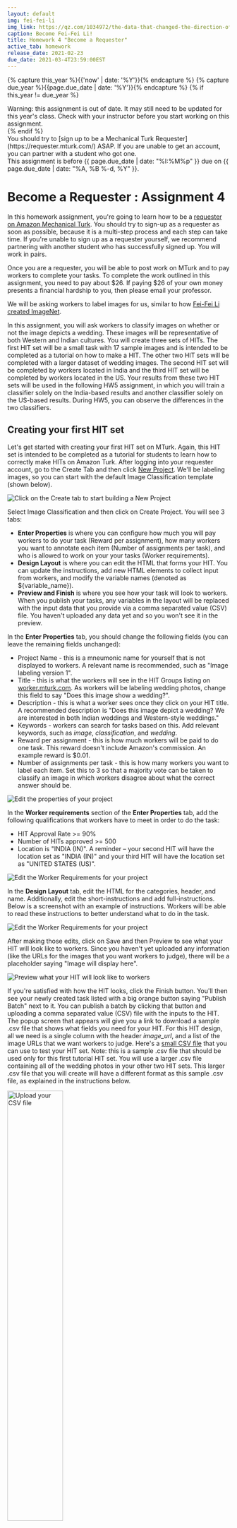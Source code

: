 ```yaml
---
layout: default
img: fei-fei-li
img_link: https://qz.com/1034972/the-data-that-changed-the-direction-of-ai-research-and-possibly-the-world/
caption: Become Fei-Fei Li!
title: Homework 4 "Become a Requester"
active_tab: homework
release_date: 2021-02-23
due_date: 2021-03-4T23:59:00EST
---
```


<!-- Check whether the assignment is up to date -->
{% capture this_year %}{{'now' | date: '%Y'}}{% endcapture %}
{% capture due_year %}{{page.due_date | date: '%Y'}}{% endcapture %}
{% if this_year != due_year %} 
<div class="alert alert-danger">
Warning: this assignment is out of date.  It may still need to be updated for this year's class.  Check with your instructor before you start working on this assignment.
</div>
{% endif %}
<!-- End of check whether the assignment is up to date -->


<div class="alert alert-danger" markdown="1">
You should try to [sign up to be a Mechanical Turk Requester](https://requester.mturk.com/)  ASAP.  If you are unable to get an account, you can partner with a student who got one. 
</div>

<div class="alert alert-info">
This assignment is before {{ page.due_date | date: "%I:%M%p" }} due on {{ page.due_date | date: "%A, %B %-d, %Y" }}. 
</div>



Become a Requester<span class="text-muted"> : Assignment 4</span> 
=============================================================

In this homework assignment, you're going to learn how to be a [requester on Amazon Mechanical Turk](https://requester.mturk.com/).  You should try to sign-up as a requester as soon as possible, because it is a multi-step process and each step can take time.  If you're unable to sign up as a requester yourself, we recommend partnering with another student who has successfully signed up. You will work in pairs.

Once you are a requester, you will be able to post work on MTurk and to pay workers to complete your tasks.  To complete the work outlined in this assignment, you need to pay about $26.  If paying $26 of your own money presents a financial hardship to you, then please email your professor.

We will be asking workers to label images for us, similar to how [Fei-Fei Li created ImageNet](https://qz.com/1034972/the-data-that-changed-the-direction-of-ai-research-and-possibly-the-world/).

In this assignment, you will ask workers to classify images on whether or not the image depicts a wedding. These images will be representative of both Western and Indian cultures. You will create three sets of HITs. The first HIT set will be a small task with 17 sample images and is intended to be completed as a tutorial on how to make a HIT. The other two HIT sets will be completed with a larger dataset of wedding images. The second HIT set will be completed by workers located in India and the third HIT set will be completed by workers located in the US. Your results from these two HIT sets will be used in the following HW5 assignment, in which you will train a classifier solely on the India-based results and another classifier solely on the US-based results. During HW5, you can observe the differences in the two classifiers. 

## Creating your first HIT set

Let's get started with creating your first HIT set on MTurk. Again, this HIT set is intended to be completed as a tutorial for students to learn how to correctly make HITs on Amazon Turk. After logging into your requester account, go to the Create Tab and then click [New Project](](https://requester.mturk.com/create/projects/new)).  We'll be labeling images, so you can start with the default Image Classification template (shown below).

<img src="images/requester-step-1a.png" alt="Click on the Create tab to start building a New Project" class="img-responsive" />

Select Image Classification and then click on Create Project.  You will see 3 tabs: 
* **Enter Properties** is where you can configure how much you will pay workers to do your task (Reward per assignment), how many workers you want to annotate each item (Number of assignments per task), and who is allowed to work on your your tasks (Worker requirements).
* **Design Layout** is where you can edit the HTML that forms your HIT.  You can update the instructions,  add new HTML elements to collect input from workers, and modify the variable names (denoted as ${variable_name}).
* **Preview and Finish** is where you see how your task will look to workers.  When you publish your tasks, any variables in the layout will be replaced with the input data that you provide via a comma separated value (CSV) file.  You haven't uploaded any data yet and so you won't see it in the preview.

In the **Enter Properties** tab, you should change the following fields (you can leave the remaining fields unchanged):
* Project Name - this is a mneumonic name for yourself that is not displayed to workers. A relevant name is recommended, such as "Image labeling version 1".
* Title - this is what the workers will see in the HIT Groups listing on [worker.mturk.com](https://worker.mturk.com).  As workers will be labeling wedding photos, change this field to say "Does this image show a wedding?".
* Description - this is what a worker sees once they click on your HIT title. A recommended description is "Does this image depict a wedding?  We are interested in both Indian weddings and Western-style weddings."
* Keywords - workers can search for tasks based on this.  Add relevant keywords, such as *image*, *classification*, and *wedding*.
* Reward per assignment - this is how much workers will be paid to do one task. This reward doesn't include Amazon's commission. An example reward is $0.01.
* Number of assignments per task - this is how many workers you want to label each item. Set this to 3 so that a majority vote can be taken to classify an image in which workers disagree about what the correct answer should be.


<img src="images/requester-step-2.png" alt="Edit the properties of your project" class="img-responsive" />


In the **Worker requirements** section of the **Enter Properties** tab, add the following qualifications that workers have to meet in order to do the task:
* HIT Approval Rate >= 90%
* Number of HITs approved >= 500
* Location is "INDIA (IN)". A reminder – your second HIT will have the location set as "INDIA (IN)" and your third HIT will have the location set as "UNITED STATES (US)".

<img src="images/requester-step-3.png" alt="Edit the Worker Requirements for your project" class="img-responsive" />

In the **Design Layout** tab, edit the HTML for the categories, header, and name. Additionally, edit the short-instructions and add full-instructions. Below is a screenshot with an example of instructions. Workers will be able to read these instructions to better understand what to do in the task.

<img src="images/requester-step-4a.png" alt="Edit the Worker Requirements for your project" class="img-responsive" />

After making those edits, click on Save and then Preview to see what your HIT will look like to workers.   Since you haven't yet uploaded any information (like the URLs for the images that you want workers to judge), there will be a placeholder saying "Image will display here".  

<img src="images/requester-step-5a.png" alt="Preview what your HIT will look like to workers" class="img-responsive" />

If you're satisfied with how the HIT looks, click the Finish button.  You'll then see your newly created task listed with a big orange button saying "Publish Batch" next to it.  You can publish a batch by clicking that button and uploading a comma separated value (CSV) file with the inputs to the HIT.  The popup screen that appears will give you a link to download a sample .csv file that shows what fields you need for your HIT.  For this HIT design, all we need is a single column with the header *image_url*, and a list of the image URLs that we want workers to judge.  Here's a [small CSV file](assignments/downloads/wedding-photos-small.csv) that you can use to test your HIT set. Note: this is a sample .csv file that should be used only for this first tutorial HIT set. You will use a larger .csv file containing all of the wedding photos in your other two HIT sets. This larger .csv file that you will create will have a different format as this sample .csv file, as explained in the instructions below. 


<img src="images/requester-step-6.png" alt="Upload your CSV file" class="img-responsive" width="50%"/>

After uploading your .csv file, you can preview the HITs with the data populating them. There's a "Next HIT" button that will let you click through and preview multiple assignments. This is useful to confirm that your image links are all working properly.  


<img src="images/requester-step-7a.png" alt="Preview what your HIT will look like to workers" class="img-responsive" />

If you're happy with how the HITs look, click the big orange "Next" button at the bottom.  You'll then see a summary screen that gives details about the HIT including how much it will cost.  Publish your task for Turkers to work on by clicking on the big orange "Publish" button.


<img src="images/requester-step-8.png" alt="Confirm the cost before you publish" class="img-responsive" />

Your HITs will be posted to MTurk.  Once work has begun, you can monitor progress in the [Manage tab](https://requester.mturk.com/manage). You'll see a green progress bar showing how many of them have been completed. 


<img src="images/requester-step-9.png" alt="Confirm the cost before you publish" class="img-responsive" />

You can see the individual responses by clicking on the "Review Results" link above the progress bar.  On this screen you'll see:
* The HIT ID - notice that there are 3 HIT IDs that are all identical, since we asked 3 workers to annotate each item. 
* The Worker ID of the workers who completed each HIT.
* The Approval Rate for the worker - this is how many of the worker's tasks we have approved in the past (not how many all requesters have approved - just us).
* Input.Image Url - the input field in the CSV that we uploaded.
* Image Contains.Label - the label that the worker picked.

<img src="images/requester-step-10.png" alt="Review the results from the workers" class="img-responsive" />

Notice that the three workers all said that the first URL did not show a wedding.  This is the image that they said doesn't show a wedding:

<img src="images/weddings-indian-languages_gujarati_7268_01.jpg" alt="This doesn't show a wedding" class="img-responsive" width="33%" />


Three workers said that the second URL did show a wedding.  This is the image that does show a wedding:

<img src="images/weddings-indian-languages_hindi_7246_01.jpg" alt="This does show a wedding" class="img-responsive" width="33%" />


The Review Results screen will let you approve or reject the Workers' submissions. It is recommended to automatically approve all the assignments for this first tutorial HIT set.

You can download all of these results as a .csv file.  Here is the [results file](assignments/downloads/wedding-photos-small-Batch_3537650_batch_results.csv) from when Professor Callison-Burch created a tutorial HIT set with the 17 sample images. Note that the .csv file has many additional fields that include information about your HITs, such as the properties that you specified and information about the amount of time that workers took to complete each assignment. Columns in the results .csv that start with "Input." are the variables that were in the .csv file that you uploaded.  Columns that start with "Answer." are the answers that the Turkers provided.



## Why are we labeling images of Indian weddings?

This assignment is directly connected to HW5. In HW5, you will create classifiers trained on the images and labels you receive from your HITs. As one classifier will be trained solely on the US-based results and another classifier solely on the India-based results, it is expected that there will be differences between the two models. The goal of these two assignments is to highlight the ability for human bias and beliefs ingrained in the training data to influence the predictive nature of ML models, which can cause unintended and sometimes negative consequences.

[AI encodes and magnifies bias](https://www.fast.ai/2019/01/29/five-scary-things/#bias), and [Google researchers](https://ai.google/research/pubs/pub46553) found that ImageNet and another popular dataset called Open Images "appear to exhibit an observable amerocentric and eurocentric representation bias," as demonstrated by the distribution of geographically identifiable images in the datasets, with 2/3 of the images from the Western world.


<img src="images/imagenet_pie_chart.jpg" alt="Chart from 'No Classification without Representation'" class="img-responsive" width="50%" />



In addition, classifiers trained on the datasets show "strong differences in the relative performance on images from different locales", with lower accuracy and confidence on images with labels related to people, like "bridegroom" and "police officer", from countries like India and China. The research helped inspire the [Inclusive Images Challenge](https://ai.googleblog.com/2018/09/introducing-inclusive-images-competition.html), run by Google in partnership with a top deep learning conference called NeurIPS, back in 2018.


<img src="images/bias-towards-western-weddings.png" alt="This classifier has no problem correctly labeling photos of Western weddings, but fails on pictures of weddings from other cultures" class="img-responsive" />


A different large-scale crowdsourced dataset, [The Massively Multilingual Image Dataset (MMID)](http://multilingual-images.org/), was created by Penn researchers to learn English translations for words in 100 foreign languages by scraping images for each foreign word and finding the English words that had the most "similar" images.



<img src="https://multilingual-images.org/resources/thumbnail_kucing-top5-cnn.png" alt="An image from the massively multilingual images dataset" class="img-responsive" width="50%"/>



MMID contains around 100 images for around 10,000 words in 100 foreign languages, providing an interesting source of data for improving the "geodiversity" of image classifiers. However, [the images for an English translation of a foreign word can be noisy](http://aclweb.org/anthology/P18-1239), as shown by crowdworkers who evaluated the relevance of images for a large subset of translations in 3 languages.


## What to do in this assignment

<div class="panel panel-info">
<div class="panel-heading" markdown="1">
#### Detailed Instructions
</div>
<div class="panel-body" markdown="1">
  
1. Upload the [zipped "Weddings Indian Languages" dataset](https://nets213-hw5.s3.amazonaws.com/weddings-indian-languages.zip) to Colab and run `!unzip "weddings-indian-languages.zip"` in a new cell. The dataset is composed of around 200-1000 images per language, for 8 languages spoken in India (Bengali, Gujarati, Hindi, Malayalam, Marathi, Punjabi, Tamil, and Telugu), taken from MMID. Repeat with [the "Weddings European Language" dataset](https://nets213-hw5.s3.amazonaws.com/weddings-european-language.zip). You will submit the URL to this Colab notebook on Gradescope.
2. Create a single list of all image_url filepaths to the photos found in both datasets. We recommend using the [glob module](https://docs.python.org/3/library/glob.html) with the appropriate wildcards to get a list of all the images. The format of the filepaths must be the same as that found in the sample "wedding-photos-small.csv" input file used in your tutorial HIT set. For example, one image_url would look like: "https://s3.amazonaws.com/nets213-hw5/weddings-indian-languages/gujarati/7267/01.jpg". In other words, **you must add "https://s3.amazonaws.com/nets213-hw5/" to the beginning of each image file path**. Additionally, **shuffle all your rows**. You need to shuffle all your rows in a random fashion in order to randomize the images that the workers label. As it would be too costly to have all the images labeled, this randomization is necessary to get an even range of images.
3. In order for your input .csv file to work with the alternate HIT design (see step 4), it will have a different format than that found in the sample "wedding-photos-small.csv" input file you used in your tutorial HIT set. The goal of this step is to ultimately create a "input.csv" file with twelve columns labeled "image1", "image2", "image3", "image4", "image5", "image6", "image7", "image8", "image9", "image10", "image11", and "image12". The image_url filepaths should be evenly distributed among these twelve columns in your final input.csv file. It is recommended to do this step in Colab and then export as a .csv file. In your .csv file, only save a certain number of rows so that your second set of HITs only costs $12.50. Given the reward amount you specified, you can calculate out how many rows you need to save in your .csv file to make the total cost of these HITs equal $12.50.
4. We have created an alternate HIT design that lets workers label 12 images at a time (here's a [screenshot](images/requester-step-11.png)). Use the [HIT design that we provide](assignments/downloads/wedding-image-annotation-HIT-design-v2.txt) when designing your HITs by copying and pasting the code into your "Design Layout" section. 
5. Using this alternate HIT design found above, create your second set of HITs with the same settings as the first tutorial HIT set. This HIT set should also have a worker location property of "INDIA (IN)". This second HIT set will be completed by workers located in India. Confirm all your settings and publish your HITs. Again, this second HIT set should cost approximately $12.50. **Make sure to screenshot this page for the report**. 
6. Create your third HIT set with the same settings, but with the worker location property of "UNITED STATES (US)". This third HIT set will be completed by workers located in the US. Confirm all your settings and publish your HITs. Again, this third HIT set should cost approximately $12.50. **Make sure to screenshot this page for the report**. As your first tutorial HITs should cost approximately $1, second HITs as $12.50, and third HITs as $12.50, the total expense per team should be approximately $26.
7. After these two HIT sets are completed by workers, download the results into two separate .csv files. These two files will be submitted on Gradescope. 
</div>
</div>


<div class="panel panel-primary" id="questions">
<div class="panel-heading" markdown="1">
#### Report
</div>
<div class="panel-body" markdown="1">
  
Below are the questions that you will be asked to answer about this assignment. Please turn in your answers in a PDF for Homework 4 on Gradescope.

1. What is the link to your Colab notebook?
2. Attach screenshots of the pages confirming the settings of your second HIT set (India-based workers) and third HIT set (US-based workers).
3. If you had more time to work on these HIT sets, what additional things would you add in the creation or processing of the HIT for better quality control and aggregation?
4. Calculate the cost of annotating images from the entire wedding dataset (Both Indian and European) on MTurk using the 1-image-per-HIT design that was described in the section “Your First HIT set”. Compare this cost with the cost you obtained while using the multiple-images-per-HIT-design we gave you. Assume the “Reward per Assignment” in both the cases to be $0.01, and the “Number of Assignments per Task” to be 3. State any other assumptions necessary.
5. Calculate the cost of annotating the 35 million images in the MMID. For this question, you are free to choose any HIT design, and any values for “Reward per Assignment” and “Number of Assignments per task”.  State your reasons for choosing the design and these values. State any other assumptions necessary.
6. Next week you will use the results from your HITs to train classifiers. What differences could you expect between a classifier trained solely on the India-based worker labels and a classifier trained solely on the US-based worker labels?
7. Find a real life incident when bias within a model's training dataset caused unintended negative consequences. What were the consequences? Why did these unintended conseqences occur? What was the problem in the training dataset? What could have been done to prevent this incident from having occurred? 
8. Confirm that you submitted your two results .csv files from your two HIT sets onto Gradescope as well. 
</div>
</div>
